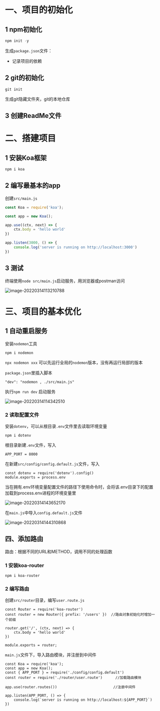 # 一、项目的初始化

## 1 npm初始化

```js
npm init -y
```

生成`package.json`文件：

- 记录项目的依赖

## 2 git的初始化

```
git init
```

生成git隐藏文件夹，git的本地仓库

## 3 创建ReadMe文件

# 二、搭建项目

## 1 安装Koa框架

```js
npm i koa
```

## 2 编写最基本的app

创建`src/main.js`

```js
const Koa = require('koa');

const app = new Koa();

app.use((ctx, next) => {
    ctx.body = 'hello world'
})

app.listen(3000, () => {
    console.log('server is running on http://localhost:3000')
})
```

## 3 测试

终端使用`node src/main.js`启动服务，用浏览器或postman访问

![image-20220314113210788](image-20220314113210788.png)

# 三、项目的基本优化

## 1 自动重启服务

安装`nodemon`工具

```
npm i nodemon
```

`npx nodemon xxx` 可以先运行全局的`nodemon`版本，没有再运行局部的版本

`package.json`里插入脚本

```
"dev": "nodemon , ./src/main.js"
```

执行`npm run dev` 启动服务

![image-20220314114342510](image-20220314114342510.png)

### 2 读取配置文件

安装`dotenv`，可以从根目录`.env`文件里去读取环境变量

```
npm i dotenv
```

根目录新建`.env`文件，写入

```
APP_PORT = 8000
```

在新建`src/config/config.default.js`文件，写入

```
const dotenv = require('dotenv').config()
module.exports = process.env
```

当在拥有.env环境变量配置文件的路径下使用命令时，会将该.env目录下的配置加载到process.env进程的环境变量里

![image-20220314143652170](image-20220314143652170.png)

在`main.js`中导入`config.default.js`文件

![image-20220314144310868](image-20220314144310868.png)



## 四、添加路由

路由：根据不同的URL和METHOD，调用不同的处理函数

### 1 安装koa-router

```
npm i koa-router
```

### 2 编写路由

创建`src/router`目录，编写`user.route.js`

```
const Router = require('koa-router')
const router = new Router({ prefix: '/users' })  //路由对象初始化时增加一个前缀

router.get('/', (ctx, next) => {
    ctx.body = 'hello world'
})

module.exports = router;
```

`main.js`文件下，导入路由模块，并注册到中间件

```
const Koa = require('koa');
const app = new Koa();
const { APP_PORT } = require('./config/config.default')
const router = require('./router/user.route')      //加载路由模块      

app.use(router.routes())                          //注册中间件

app.listen(APP_PORT, () => {
    console.log(`server is running on http://localhost:${APP_PORT}`)
})
```

